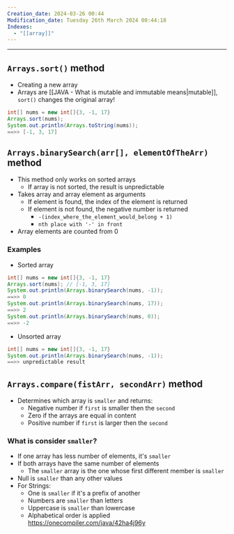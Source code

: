 ```yaml
---
Creation_date: 2024-03-26 00:44
Modification_date: Tuesday 26th March 2024 00:44:18
Indexes:
  - "[[array]]"
---
```


----
## `Arrays.sort()` method
- Creating a new array
- Arrays are [[JAVA - What is mutable and immutable means|mutable]], `sort()` changes the original array! 
```java
int[] nums = new int[]{3, -1, 17}
Arrays.sort(nums);
System.out.println(Arrays.toString(nums));
==>> [-1, 3, 17]
```

## `Arrays.binarySearch(arr[], elementOfTheArr)` method
- This method only works on sorted arrays
	- If array is not sorted, the result is unpredictable
- Takes array and array element as arguments
	- If element is found, the index of the element is returned
	- If element is not found, the negative number is returned
		- `-(index_where_the_element_would_belong + 1)`
		- `nth place with '-' in front`
- Array elements are counted from 0
### Examples

- Sorted array
```java
int[] nums = new int[]{3, -1, 17}
Arrays.sort(nums); // [-1, 3, 17]
System.out.println(Arrays.binarySearch(nums, -1));
==>> 0
System.out.println(Arrays.binarySearch(nums, 17));
==>> 2
System.out.println(Arrays.binarySearch(nums, 0));
==>> -2
```

- Unsorted array
```java
int[] nums = new int[]{3, -1, 17}
System.out.println(Arrays.binarySearch(nums, -1));
==>> unpredictable result
```

## `Arrays.compare(fistArr, secondArr)` method

- Determines which array is `smaller` and returns:
	- Negative number if `first` is smaller then the `second`
	- Zero if the arrays are equal in content
	- Positive number if `first` is larger then the `second`

### What is consider `smaller`?

- If one array has less number of elements, it's `smaller`
- If both arrays have the same number of elements
	- The `smaller` array is the one whose first different member is `smaller`
- Null is `smaller` than any other values
- For Strings:
	- One is `smaller` if it's a prefix of another
	- Numbers are `smaller` than letters
	- Uppercase is `smaller` than lowercase
	- Alphabetical order is applied
https://onecompiler.com/java/42ha4j96y